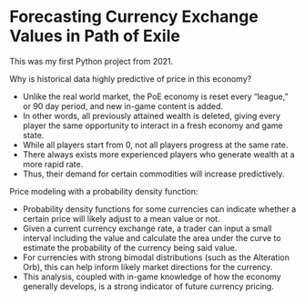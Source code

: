 # Forecasting Currency Exchange Values in Path of Exile
This was my first Python project from 2021.

Why is historical data highly predictive of price in this economy?
* Unlike the real world market, the PoE economy is reset every “league,” or 90 day period, and new in-game content is added.
* In other words, all previously attained wealth is deleted, giving every player the same opportunity to interact in a fresh economy and game state.
* While all players start from 0, not all players progress at the same rate.
* There always exists more experienced players who generate wealth at a more rapid rate.
* Thus, their demand for certain commodities will increase predictively.

Price modeling with a probability density function:
* Probability density functions for some currencies can indicate whether a certain price will likely adjust to a mean value or not.
* Given a current currency exchange rate, a trader can input a small interval including the value and calculate the area under the curve to estimate the probability of the currency being said value.
* For currencies with strong bimodal distributions (such as the Alteration Orb), this can help inform likely market directions for the currency.
* This analysis, coupled with in-game knowledge of how the economy generally develops, is a strong indicator of future currency pricing.

